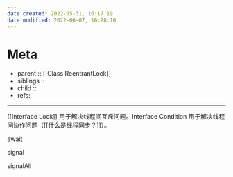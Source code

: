 ```yaml
---
date created: 2022-05-31, 16:17:19
date modified: 2022-06-07, 16:28:10
---
```


# Meta

- parent :: [[Class ReentrantLock]]
- siblings ::
- child ::
- refs:

---

[[Interface Lock]] 用于解决线程间互斥问题。Interface Condition 用于解决线程间协作问题（[[什么是线程同步？]]）。

await

signal

signalAll